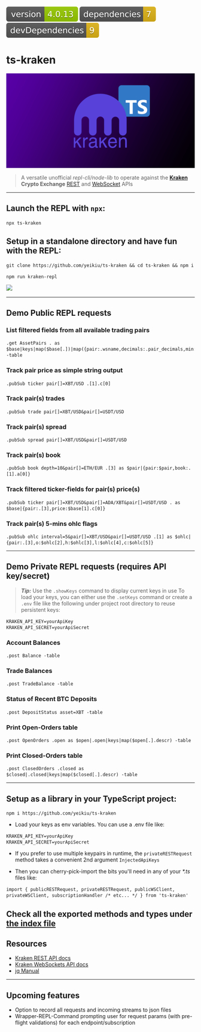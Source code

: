 <img src=".ci_badges/npm-version-badge.svg" /> <img src=".ci_badges/npm-dependencies-badge.svg" /> <img src=".ci_badges/npm-devdependencies-badge.svg" />

# ts-kraken

<img src=".github/ts_kraken_logo.png" width="640px" />

> A versatile unofficial _repl-cli/node-lib_ to operate against the **[Kraken](https://kraken.com) Crypto Exchange** [REST](https://docs.kraken.com/rest/) and [WebSocket](https://docs.kraken.com/websockets/) APIs
---

## Launch the REPL with `npx`:

````
npx ts-kraken
````


## Setup in a standalone directory and have fun with the REPL:

````
git clone https://github.com/yeikiu/ts-kraken && cd ts-kraken && npm i
````

````
npm run kraken-repl
````

<img src=".github/ts_kraken_demo.gif" />

---


## Demo Public REPL requests

### List filtered fields from all available trading pairs
````
.get AssetPairs . as $base|keys|map($base[.])|map({pair:.wsname,decimals:.pair_decimals,min:.ordermin}) -table
````

### Track pair price as simple string output
````
.pubSub ticker pair[]=XBT/USD .[1].c[0]
````

### Track pair(s) trades
````
.pubSub trade pair[]=XBT/USD&pair[]=USDT/USD
````

### Track pair(s) spread
````
.pubSub spread pair[]=XBT/USD&pair[]=USDT/USD
````

### Track pair(s) book
````
.pubSub book depth=10&pair[]=ETH/EUR .[3] as $pair|{pair:$pair,book:.[1].a[0]}
````

### Track filtered ticker-fields for pair(s) price(s)
````
.pubSub ticker pair[]=XBT/USD&pair[]=ADA/XBT&pair[]=USDT/USD . as $base|{pair:.[3],price:$base[1].c[0]}
````

### Track pair(s) 5-mins ohlc flags
````
.pubSub ohlc interval=5&pair[]=XBT/USD&pair[]=USDT/USD .[1] as $ohlc|{pair:.[3],o:$ohlc[2],h:$ohlc[3],l:$ohlc[4],c:$ohlc[5]}
````
---


## Demo Private REPL requests (requires API key/secret)

> _**Tip:**_ Use the `.showKeys` command to display current keys in use
> To load your keys, you can either use the `.setKeys` command or create a `.env` file like the following under project root directory to reuse persistent keys:

````
KRAKEN_API_KEY=yourApiKey
KRAKEN_API_SECRET=yourApiSecret
````

### Account Balances
````
.post Balance -table
````

### Trade Balances
````
.post TradeBalance -table
````

### Status of Recent BTC Deposits
````
.post DepositStatus asset=XBT -table
````

### Print Open-Orders table
````
.post OpenOrders .open as $open|.open|keys|map($open[.].descr) -table
````

### Print Closed-Orders table
````
.post ClosedOrders .closed as $closed|.closed|keys|map($closed[.].descr) -table
````
---


## Setup as a library in your TypeScript project:

````
npm i https://github.com/yeikiu/ts-kraken
````

- Load your keys as env variables. You can use a .env file like:
````
KRAKEN_API_KEY=yourApiKey
KRAKEN_API_SECRET=yourApiSecret
````

- If you prefer to use multiple keypairs in runtime, the `privateRESTRequest` method takes a convenient 2nd argument `InjectedApiKeys`

- Then you can cherry-pick-import the bits you'll need in any of your _*.ts_ files like:

````
import { publicRESTRequest, privateRESTRequest, publicWSClient, privateWSClient, subscriptionHandler /* etc... */ } from 'ts-kraken'
````

Check all the exported methods and types under [the index file](https://github.com/yeikiu/ts-kraken/blob/master/src/index.ts)
---


## Resources

* [Kraken REST API docs](https://docs.kraken.com/rest/)
* [Kraken WebSockets API docs](https://docs.kraken.com/websockets/)
* [jq Manual](https://stedolan.github.io/jq/manual)
---


## Upcoming features

- Option to record all requests and incoming streams to json files
- Wrapper-REPL-Command prompting user for request params (with pre-flight validations) for each endpoint/subscription
